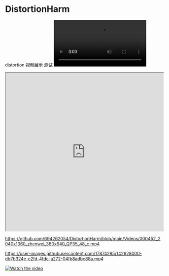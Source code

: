 # DistortionHarm
distortion 视频展示 测试
<video src="https://github.com/694262054/DistortionHarm/blob/main/Videos/000452_2040x1360_zhenwei_360x640_QP35_48_c.mp4"></video>
<iframe height=512 width=512 src="https://github.com/694262054/DistortionHarm/blob/main/Videos/000452_2040x1360_zhenwei_360x640_QP35_48_c.mp4">
<iframe width="854" height="480" src="https://github.com/694262054/DistortionHarm/blob/main/Videos/000452_2040x1360_zhenwei_360x640_QP35_48_c.mp4" frameborder="0" allowfullscreen></iframe>

  https://github.com/694262054/DistortionHarm/blob/main/Videos/000452_2040x1360_zhenwei_360x640_QP35_48_c.mp4
  
  https://user-images.githubusercontent.com/17874285/142828000-db7b324e-c2fd-4fdc-a272-04fb8adbc88a.mp4
  
  [![Watch the video](https://i.imgur.com/vKb2F1B.png)](https://youtu.be/vt5fpE0bzSY)
